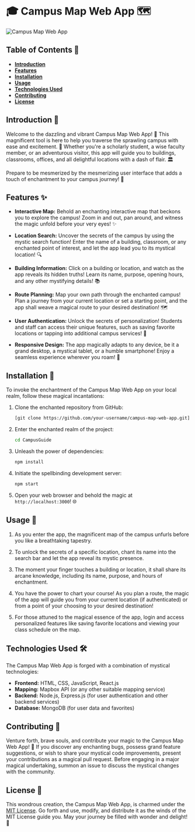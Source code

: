# 🎓 Campus Map Web App 🗺️

![Campus Map Web App]([https://example.com/campus-map-screenshot.png](https://www.mak.ac.ug/sites/default/files/Mak-Makererere-University.jpg))

## Table of Contents 📑

- **[Introduction](#introduction)**
- **[Features](#features)**
- **[Installation](#installation)**
- **[Usage](#usage)**
- **[Technologies Used](#technologies-used)**
- **[Contributing](#contributing)**
- **[License](#license)**

## Introduction 🚀

Welcome to the dazzling and vibrant Campus Map Web App! 🎉 This magnificent tool is here to help you traverse the sprawling campus with ease and excitement. 🌟 Whether you're a scholarly student, a wise faculty member, or an adventurous visitor, this app will guide you to buildings, classrooms, offices, and all delightful locations with a dash of flair. 🏛️

Prepare to be mesmerized by the mesmerizing user interface that adds a touch of enchantment to your campus journey! 🌈

## Features ✨

- **Interactive Map:** Behold an enchanting interactive map that beckons you to explore the campus! Zoom in and out, pan around, and witness the magic unfold before your very eyes! ✨

- **Location Search:** Uncover the secrets of the campus by using the mystic search function! Enter the name of a building, classroom, or any enchanted point of interest, and let the app lead you to its mystical location! 🔍

- **Building Information:** Click on a building or location, and watch as the app reveals its hidden truths! Learn its name, purpose, opening hours, and any other mystifying details! 📚

- **Route Planning:** Map your own path through the enchanted campus! Plan a journey from your current location or set a starting point, and the app shall weave a magical route to your desired destination! 🗺️

- **User Authentication:** Unlock the secrets of personalization! Students and staff can access their unique features, such as saving favorite locations or tapping into additional campus services! 🔐

- **Responsive Design:** The app magically adapts to any device, be it a grand desktop, a mystical tablet, or a humble smartphone! Enjoy a seamless experience wherever you roam! 📱

## Installation 🧙

To invoke the enchantment of the Campus Map Web App on your local realm, follow these magical incantations:

1. Clone the enchanted repository from GitHub:
   ```bash
   [git clone https://github.com/your-username/campus-map-web-app.git](https://github.com/techymaj/CampusGuide.git)
   ```

2. Enter the enchanted realm of the project:
   ```bash
   cd CampusGuide
   ```

3. Unleash the power of dependencies:
   ```bash
   npm install
   ```

4. Initiate the spellbinding development server:
   ```bash
   npm start
   ```

5. Open your web browser and behold the magic at `http://localhost:3000`! 🌐

## Usage 🧞

1. As you enter the app, the magnificent map of the campus unfurls before you like a breathtaking tapestry.

2. To unlock the secrets of a specific location, chant its name into the search bar and let the app reveal its mystic presence.

3. The moment your finger touches a building or location, it shall share its arcane knowledge, including its name, purpose, and hours of enchantment.

4. You have the power to chart your course! As you plan a route, the magic of the app will guide you from your current location (if authenticated) or from a point of your choosing to your desired destination!

5. For those attuned to the magical essence of the app, login and access personalized features like saving favorite locations and viewing your class schedule on the map.

## Technologies Used 🛠️

The Campus Map Web App is forged with a combination of mystical technologies:

- **Frontend:** HTML, CSS, JavaScript, React.js
- **Mapping:** Mapbox API (or any other suitable mapping service)
- **Backend:** Node.js, Express.js (for user authentication and other backend services)
- **Database:** MongoDB (for user data and favorites)

## Contributing 🌟

Venture forth, brave souls, and contribute your magic to the Campus Map Web App! 🌠 If you discover any enchanting bugs, possess grand feature suggestions, or wish to share your mystical code improvements, present your contributions as a magical pull request. Before engaging in a major magical undertaking, summon an issue to discuss the mystical changes with the community.

## License 📜

This wondrous creation, the Campus Map Web App, is charmed under the [MIT License](https://opensource.org/licenses/MIT). Go forth and use, modify, and distribute it as the winds of the MIT License guide you. May your journey be filled with wonder and delight! 🌌
